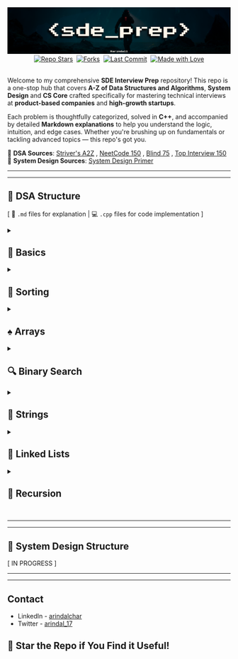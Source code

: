 <div align="center" margin= "16px 0">
  <img src="public/images/sdep.png">

  <div style="display:inline-flex; gap:8px; flex-wrap:wrap; align-items:center; justify-content:center;">
    <a href="https://github.com/arindal1/SDE-DSA-SD-Prep/stargazers" target="_blank" rel="noopener">
      <img alt="Repo Stars"
           src="https://img.shields.io/github/stars/arindal1/SDE-DSA-SD-Prep?style=flat-square">
    </a>
    <a href="https://github.com/arindal1/SDE-DSA-SD-Prep/forks" target="_blank" rel="noopener">
      <img alt="Forks"
           src="https://img.shields.io/github/forks/arindal1/SDE-DSA-SD-Prep?style=flat-square">
    </a>
    <a href="https://github.com/arindal1/SDE-DSA-SD-Prep/commits/main" target="_blank" rel="noopener">
      <img alt="Last Commit"
           src="https://img.shields.io/github/last-commit/arindal1/SDE-DSA-SD-Prep?style=flat-square">
    </a>
    <a href="https://www.linkedin.com/in/arindalchar/" onclick="return false;">
      <img alt="Made with Love"
           src="https://img.shields.io/badge/Made%20with-%F0%9F%96%A4-red?style=flat-square">
    </a>
  </div>
</div>

<br>

Welcome to my comprehensive **SDE Interview Prep** repository! This repo is a one-stop hub that covers **A-Z of Data Structures and Algorithms**, **System Design** and **CS Core** crafted specifically for mastering technical interviews at **product-based companies** and **high-growth startups**.

Each problem is thoughtfully categorized, solved in **C++**, and accompanied by detailed **Markdown explanations** to help you understand the logic, intuition, and edge cases. Whether you're brushing up on fundamentals or tackling advanced topics — this repo's got you.

📌 **DSA Sources**: [Striver's A2Z](https://takeuforward.org/strivers-a2z-dsa-course/strivers-a2z-dsa-course-sheet-2/) , [NeetCode 150](https://neetcode.io/practice?tab=neetcode150) , [Blind 75](https://leetcode.com/problem-list/oizxjoit/) , [Top Interview 150](https://leetcode.com/studyplan/top-interview-150/) <br>
📌 **System Design Sources**: [System Design Primer](https://github.com/donnemartin/system-design-primer)

---
---

## 📁 DSA Structure

[ 📄 `.md` files for explanation | 💻 `.cpp` files for code implementation ]


<details>
  <summary><h2>🧠 Basics</h2></summary>

<br>

| Category      | Problem / Algorithm                 | Explanation                                           | Code                                                    |
| ---------------- | ----------------------------------- | ----------------------------------------------------- | ------------------------------------------------------- |
| 📘 1. Maths      | Count the Digits                    | [📄 MD](./01.Basics/1.Maths/1.CountTheDigits.md)       | –                                                       |
| 📘 1. Maths      | Reverse a Number                    | [📄 MD](./01.Basics/1.Maths/2.ReverseNumber.md)        | –                                                       |
| 📘 1. Maths      | Palindrome Number                   | [📄 MD](./01.Basics/1.Maths/3.PalindromeNumber.md)     | –                                                       |
| 📘 1. Maths      | GCD                                 | [📄 MD](./01.Basics/1.Maths/4.GCD.md)                  | –                                                       |
| 📘 1. Maths      | Armstrong Number                    | [📄 MD](./01.Basics/1.Maths/5.Armstrong%20Number.md)   | –                                                       |
| 📘 1. Maths      | All Divisors                        | [📄 MD](./01.Basics/1.Maths/6.AllDivisors.md)          | –                                                       |
| 📘 1. Maths      | Check Prime                         | [📄 MD](./01.Basics/1.Maths/7.CheckPrime.md)           | –                                                       |
| | | | | |
| 🔁 2. Recursion  | Print N Names                       | [📄 MD](./01.Basics/2.Recursion/1.N-Names.md)          | [💻 CPP](./01.Basics/2.Recursion/1.N-Names.cpp)          |
| 🔁 2. Recursion  | 1 to N                              | [📄 MD](./01.Basics/2.Recursion/2.1-N.md)              | [💻 CPP](./01.Basics/2.Recursion/2.1-N.cpp)              |
| 🔁 2. Recursion  | N to 1                              | [📄 MD](./01.Basics/2.Recursion/3.N-1.md)              | [💻 CPP](./01.Basics/2.Recursion/3.N-1.cpp)              |
| 🔁 2. Recursion  | Sum of N                            | [📄 MD](./01.Basics/2.Recursion/4.SumOfN.md)           | [💻 CPP](./01.Basics/2.Recursion/4.SumOfN.cpp)           |
| 🔁 2. Recursion  | Factorial of N                      | [📄 MD](./01.Basics/2.Recursion/5.FactofN.md)          | [💻 CPP](./01.Basics/2.Recursion/5.FactofN.cpp)          |
| 🔁 2. Recursion  | Reverse Array                       | [📄 MD](./01.Basics/2.Recursion/6.RevArray.md)         | [💻 CPP](./01.Basics/2.Recursion/6.RevArray.cpp)         |
| 🔁 2. Recursion  | Palindrome String                   | [📄 MD](./01.Basics/2.Recursion/7.StringPalin.md)      | [💻 CPP](./01.Basics/2.Recursion/7.StringPalin.cpp)      |
| 🔁 2. Recursion  | Fibonacci                           | [📄 MD](./01.Basics/2.Recursion/8.Fibonacci.md)        | [💻 CPP](./01.Basics/2.Recursion/8.Fibonacci.cpp)        |
| | | | | |
| 🔐 3. Hashing    | Frequency of Array Elements         | [📄 MD](./01.Basics/3.Hashing/1.FreqOfArrayEl.md)      | [💻 CPP](./01.Basics/3.Hashing/1.FreqOfArrayEl.cpp)      |
| 🔐 3. Hashing    | Highest & Lowest Freq Element       | [📄 MD](./01.Basics/3.Hashing/2.HighLowFreqEl.md)      | [💻 CPP](./01.Basics/3.Hashing/2.HighLowFreqEl.cpp)      |
| 🔐 3. Hashing    | First Unique Character              | [📄 MD](./01.Basics/3.Hashing/3.FirstUnique.md)        | [💻 CPP](./01.Basics/3.Hashing/3.FirstUnique.cpp)        |
| 🔐 3. Hashing    | Find Difference                     | [📄 MD](./01.Basics/3.Hashing/4.FindDifference.md)     | [💻 CPP](./01.Basics/3.Hashing/4.FindDifference.cpp)     |
| 🔐 3. Hashing    | Find Duplicates                     | [📄 MD](./01.Basics/3.Hashing/5.FindDuplicates.md)     | [💻 CPP](./01.Basics/3.Hashing/5.FindDuplicates.cpp)     |
| 🔐 3. Hashing    | Is Anagram                          | [📄 MD](./01.Basics/3.Hashing/6.IsAnagram.md)          | [💻 CPP](./01.Basics/3.Hashing/6.IsAnagram.cpp)          |

</details>

<details>
  <summary><h2>🔢 Sorting</h2></summary>

<br>

| Category      | Problem / Algorithm                 | Explanation                                           | Code                                                    |
| ---------------- | ----------------------------------- | ----------------------------------------------------- | ------------------------------------------------------- |
| 📑 1. Elementary | Selection Sort                      | [📄 MD](./02.Sorting/1.Sorting/1.SelectionSort.md)     | [💻 CPP](./02.Sorting/1.Sorting/1.SelectionSort.cpp)     |
| 📑 1. Elementary | Bubble Sort                         | [📄 MD](./02.Sorting/1.Sorting/2.BubbleSort.md)        | [💻 CPP](./02.Sorting/1.Sorting/2.BubbleSort.cpp)        |
| 📑 1. Elementary | Insertion Sort                      | [📄 MD](./02.Sorting/1.Sorting/3.InsertionSort.md)     | [💻 CPP](./02.Sorting/1.Sorting/3.InsertionSort.cpp)     |
| | | | | |
| 📈 2. Advanced   | Merge Sort                          | [📄 MD](./02.Sorting/2.Sorting/1.MergeSort.md)         | [💻 CPP](./02.Sorting/2.Sorting/1.MergeSort.cpp)         |
| 📈 2. Advanced   | Quick Sort                          | [📄 MD](./02.Sorting/2.Sorting/2.QuickSort.md)         | [💻 CPP](./02.Sorting/2.Sorting/2.QuickSort.cpp)         |
| 📈 2. Advanced   | Heap Sort                          | [📄 MD](./02.Sorting/2.Sorting/3.HeapSort.md)         | [💻 CPP](./02.Sorting/2.Sorting/3.HeapSort.cpp)         |
| 📈 2. Advanced   | Radix Sort                          | [📄 MD](./02.Sorting/2.Sorting/4.RadixSort.md)         | [💻 CPP](./02.Sorting/2.Sorting/4.RadixSort.cpp)         |

</details>

<details>
  <summary><h2>♠️ Arrays</h2></summary>

<br>


| Category      | Problem / Algorithm                 | Explanation                                           | Code                                                    |
| ---------------- | ----------------------------------- | ----------------------------------------------------- | ------------------------------------------------------- |
| 📑 1. Easy       | Largest Element in the Array        | [📄 MD](./03.Arrays/1.Easy/1.LargestElement.md)        | [💻 CPP](./03.Arrays/1.Easy/1.LargestElement.cpp)        |
| 📑 1. Easy       | Second Largest Element in the Array | [📄 MD](./03.Arrays/1.Easy/2.SecondLargestElement.md)  | [💻 CPP](./03.Arrays/1.Easy/2.SecondLargestElement.cpp)  |
| 📑 1. Easy       | Is Array Sorted?                    | [📄 MD](./03.Arrays/1.Easy/3.IsArraySorted.md)         | [💻 CPP](./03.Arrays/1.Easy/3.IsArraySorted.cpp)         |
| 📑 1. Easy       | Remove Duplicates from Array        | [📄 MD](./03.Arrays/1.Easy/4.RemoveDuplicates.md)      | [💻 CPP](./03.Arrays/1.Easy/4.RemoveDuplicates.cpp)      |
| 📑 1. Easy       | Left Rotate by One                  | [📄 MD](./03.Arrays/1.Easy/5.LeftRotateArrayByOne.md)  | [💻 CPP](./03.Arrays/1.Easy/5.LeftRotateArrayByOne.cpp)  |
| 📑 1. Easy       | Rotate Array by K Places            | [📄 MD](./03.Arrays/1.Easy/6.RotateArrayByKPlaces.md)  | [💻 CPP](./03.Arrays/1.Easy/6.RotateArrayByKPlaces.cpp)  |
| 📑 1. Easy       | Shift Zeros to End                  | [📄 MD](./03.Arrays/1.Easy/7.ShiftZerosToEnd.md)       | [💻 CPP](./03.Arrays/1.Easy/7.ShiftZerosToEnd.cpp)       |
| 📑 1. Easy       | Linear Search                       | [📄 MD](./03.Arrays/1.Easy/8.LinearSearch.md)          | [💻 CPP](./03.Arrays/1.Easy/8.LinearSearch.cpp)          |
| 📑 1. Easy       | Find The Union                      | [📄 MD](./03.Arrays/1.Easy/9.1.FindTheUnion.md)        | [💻 CPP](./03.Arrays/1.Easy/9.1.FindTheUnion.cpp)        |
| 📑 1. Easy       | Find The Intersection               | [📄 MD](./03.Arrays/1.Easy/9.2.FindTheIntersection.md) | [💻 CPP](./03.Arrays/1.Easy/9.2.FindTheIntersection.cpp) |
| 📑 1. Easy       | Find The Missing Number             | [📄 MD](./03.Arrays/1.Easy/10.FindTheMissingNumber.md) | [💻 CPP](./03.Arrays/1.Easy/10.FindTheMissingNumber.cpp) |
| 📑 1. Easy       | Max Consecutive Ones                 | [📄 MD](./03.Arrays/1.Easy/11.MaxConsecutiveOnes.md) | [💻 CPP](./03.Arrays/1.Easy/11.MaxConsecutiveOnes.cpp) |
| 📑 1. Easy       | Number that Appears Once                 | [📄 MD](./03.Arrays/1.Easy/12.NumberThatAppearsOnce.md) | [💻 CPP](./03.Arrays/1.Easy/12.NumberThatAppearsOnce.cpp) |
| 📑 1. Easy       | Longest Subarray with Sum K                 | [📄 MD](./03.Arrays/1.Easy/13.LongestSubarrayWithSumK.md) | [💻 CPP](./03.Arrays/1.Easy/13.LongestSubarrayWithSumK.cpp) |
| 📑 1. Easy       | Remove K From Array                 | [📄 MD](./03.Arrays/1.Easy/15.RemoveValueFromArray.md) | [💻 CPP](./03.Arrays/1.Easy/15.RemoveValueFromArray.cpp) |
| 📑 1. Easy       | One Plus                 | [📄 MD](./03.Arrays/1.Easy/14.OnePlus.md) | [💻 CPP](./03.Arrays/1.Easy/14.OnePlus.cpp) |
| 📑 1. Easy       | Remove Value From Array                 | [📄 MD](./03.Arrays/1.Easy/15.RemoveValueFromArray.md) | [💻 CPP](./03.Arrays/1.Easy/15.RemoveValueFromArray.cpp) |
| 📑 1. Easy       | Container With Most Water                 | [📄 MD](./03.Arrays/1.Easy/16.ContainerWithMostWater.md) | [💻 CPP](./03.Arrays/1.Easy/16.ContainerWithMostWater.cpp) |
| 📑 1. Easy       | Move Zeros To End                 | [📄 MD](./03.Arrays/1.Easy/17.MoveZerosToEnd.md) | [💻 CPP](./03.Arrays/1.Easy/17.MoveZerosToEnd.cpp) |
| | | | | |
| 📃 2. Medium       | Two Sum                 | [📄 MD](./03.Arrays/2.Medium/1.2Sum.md) | [💻 CPP](./03.Arrays/2.Medium/1.2Sum.cpp) |
| 📃 2. Medium       | Sort an Array of 0s, 1s & 2s                | [📄 MD](./03.Arrays/2.Medium/2.SortArrayOf012.md) | [💻 CPP](./03.Arrays/2.Medium/2.SortArrayOf012.cpp) |
| 📃 2. Medium       | Majority Element - I [> n/2]                | [📄 MD](./03.Arrays/2.Medium/3.MajorityElement.md) | [💻 CPP](./03.Arrays/2.Medium/3.MajorityElement.cpp) |
| 📃 2. Medium       | Maximum Sub-Array Sum                | [📄 MD](./03.Arrays/2.Medium/4.MaxSubarraySum.md) | [💻 CPP](./03.Arrays/2.Medium/4.MaxSubarraySum.cpp) |
| 📃 2. Medium       | Best Time to Buy and Sell Stock                | [📄 MD](./03.Arrays/2.Medium/5.BuyAndSellStock.md) | [💻 CPP](./03.Arrays/2.Medium/5.BuyAndSellStock.cpp) |
| 📃 2. Medium       | Rearrange Elements by Sign [Alternating]                | [📄 MD](./03.Arrays/2.Medium/6.RearrangeElementsBySign.md) | [💻 CPP](./03.Arrays/2.Medium/6.RearrangeElementsBySign.cpp) |
| 📃 2. Medium       | Next Permutation                | [📄 MD](./03.Arrays/2.Medium/7.NextPermutation.md) | [💻 CPP](./03.Arrays/2.Medium/7.NextPermutation.cpp) |
| 📃 2. Medium       | Leaders in an Array                | [📄 MD](./03.Arrays/2.Medium/8.LeadersInAnArray.md) | [💻 CPP](./03.Arrays/2.Medium/8.LeadersInAnArray.cpp) |
| 📃 2. Medium       | Longest Consecutive Sequence                | [📄 MD](./03.Arrays/2.Medium/9.LongestConsecutiveSequence.md) | [💻 CPP](./03.Arrays/2.Medium/9.LongestConsecutiveSequence.cpp) |
| 📃 2. Medium       | Set Matrix Zeros                | [📄 MD](./03.Arrays/2.Medium/10.SetMatrixToZeros.md) | [💻 CPP](./03.Arrays/2.Medium/10.SetMatrixToZeros.cpp) |
| 📃 2. Medium       | Rotate Matrix By 90 Degrees                | [📄 MD](./03.Arrays/2.Medium/11.RotateMatrixBy90.md) | [💻 CPP](./03.Arrays/2.Medium/11.RotateMatrixBy90.cpp) |
| 📃 2. Medium       | Matrix Spiral Traversal                | [📄 MD](./03.Arrays/2.Medium/12.MatrixSpiralTraversal.md) | [💻 CPP](./03.Arrays/2.Medium/12.MatrixSpiralTraversal.cpp) |
| 📃 2. Medium       | Sub Arrays With Sum K                | [📄 MD](./03.Arrays/2.Medium/13.SubArraysWithSumK.md) | [💻 CPP](./03.Arrays/2.Medium/13.SubArraysWithSumK.cpp) |
| 📃 2. Medium       | Partition Labels                | [📄 MD](./03.Arrays/2.Medium/15.PartitionLabels.md) | [💻 CPP](./03.Arrays/2.Medium/15.PartitionLabels.cpp) |
| 📃 2. Medium       | Sorted Array Squares                | [📄 MD](./03.Arrays/2.Medium/16.SortedArraySquares.md) | [💻 CPP](./03.Arrays/2.Medium/16.SortedArraySquares.cpp) |
| 📃 2. Medium       | Boats To Save People                | [📄 MD](./03.Arrays/2.Medium/17.BoatsToSavePeople.md) | [💻 CPP](./03.Arrays/2.Medium/17.BoatsToSavePeople.cpp) |
| 📃 2. Medium       | Simple Bank System                | [📄 MD](./03.Arrays/2.Medium/18.SimpleBankSystem.md) | [💻 CPP](./03.Arrays/2.Medium/18.SimpleBankSystem.cpp) |
| 📃 2. Medium       | Laser Beams in a Bank                | [📄 MD](./03.Arrays/2.Medium/19.LaserBeamsInABank.md) | [💻 CPP](./03.Arrays/2.Medium/19.LaserBeamsInABank.cpp) |
| | | | | |
| 📜 2. Hard       | Pascal's Triangle                | [📄 MD](./03.Arrays/3.Hard/1.PascalsTriangle.md) | [💻 CPP](./03.Arrays/3.Hard/1.PascalsTriangle.cpp) |
| 📜 2. Hard       | Majority Element - II [> n/3]                | [📄 MD](./03.Arrays/3.Hard/2.MajorityElementII.md) | [💻 CPP](./03.Arrays/3.Hard/2.MajorityElementII.cpp) |
| 📜 2. Hard       | Three Sum                | [📄 MD](./03.Arrays/3.Hard/3.ThreeSum.md) | [💻 CPP](./03.Arrays/3.Hard/3.ThreeSum.cpp) |
| 📜 2. Hard       | Four Sum                | [📄 MD](./03.Arrays/3.Hard/4.FourSum.md) | [💻 CPP](./03.Arrays/3.Hard/4.FourSum.cpp) |
| 📜 2. Hard       | Count Subarrays with Xor K               | [📄 MD](./03.Arrays/3.Hard/5.CountSubarraysWithXorK.md) | [💻 CPP](./03.Arrays/3.Hard/5.CountSubarraysWithXorK.cpp) |
| 📜 2. Hard       | Merge Overlapping Intervals                | [📄 MD](./03.Arrays/3.Hard/6.MergeOverlappingIntervals.md) | [💻 CPP](./03.Arrays/3.Hard/6.MergeOverlappingIntervals.cpp) |
| 📜 2. Hard       | Merge Sorted Arrays                | [📄 MD](./03.Arrays/3.Hard/7.MergeSortedArrays.md) | [💻 CPP](./03.Arrays/3.Hard/7.MergeSortedArrays.cpp) |
| 📜 2. Hard       | Find Repeating and Missing Numbers                | [📄 MD](./03.Arrays/3.Hard/8.FindRepeatingAndMissingNumbers.md) | [💻 CPP](./03.Arrays/3.Hard/8.FindRepeatingAndMissingNumbers.cpp) |
| 📜 2. Hard       | Count Inversions                | [📄 MD](./03.Arrays/3.Hard/9.CountInversions.md) | [💻 CPP](./03.Arrays/3.Hard/9.CountInversions.cpp) |
| 📜 2. Hard       | Reverse Pairs                | [📄 MD](./03.Arrays/3.Hard/10.ReversePairs.md) | [💻 CPP](./03.Arrays/3.Hard/10.ReversePairs.cpp) |
| 📜 2. Hard       | Maximum Product Subarray                | [📄 MD](./03.Arrays/3.Hard/11.MaximumProductSubarray.md) | [💻 CPP](./03.Arrays/3.Hard/11.MaximumProductSubarray.cpp) |

</details>

<details>
  <summary><h2>🔍 Binary Search</h2></summary>

<br>


| Category      | Problem / Algorithm                 | Explanation                                           | Code                                                    |
| ---------------- | ----------------------------------- | ----------------------------------------------------- | ------------------------------------------------------- |
| ⁉️ 3. BS on 1D       | Binary Search on Sorted Array                | [📄 MD](./04.Binary_Search/1.BSon1D/1.BinarySearchOnASortedArray.md)   | [💻 CPP](./04.Binary_Search/1.BSon1D/1.BinarySearchOnASortedArray.cpp)   |
| ⁉️ 3. BS on 1D       | Search Insert Position                | [📄 MD](./04.Binary_Search/1.BSon1D/2.SearchInsertPosition.md)   | [💻 CPP](./04.Binary_Search/1.BSon1D/2.SearchInsertPosition.cpp)   |
| ⁉️ 3. BS on 1D       | First and Last Occurance in a Sorted Array                | [📄 MD](./04.Binary_Search/1.BSon1D/3.FirstAndLastOccurance.md)   | [💻 CPP](./04.Binary_Search/1.BSon1D/3.FirstAndLastOccurance.cpp)   |
| ⁉️ 3. BS on 1D       | Search in a Rotated Sorted Array - I              | [📄 MD](./04.Binary_Search/1.BSon1D/4.SearchInRotatedSortedArrayI.md)   | [💻 CPP](./04.Binary_Search/1.BSon1D/4.SearchInRotatedSortedArrayI.cpp)   |
| ⁉️ 3. BS on 1D       | Search in a Rotated Sorted Array - II              | [📄 MD](./04.Binary_Search/1.BSon1D/5.SearchInRotatedSortedArrayII.md)   | [💻 CPP](./04.Binary_Search/1.BSon1D/5.SearchInRotatedSortedArrayII.cpp)   |
| ⁉️ 3. BS on 1D       | Minimum in Rotated Sorted Array              | [📄 MD](./04.Binary_Search/1.BSon1D/6.MinimumInRotatedSortedArray.md)   | [💻 CPP](./04.Binary_Search/1.BSon1D/6.MinimumInRotatedSortedArray.cpp)   |
| ⁉️ 3. BS on 1D       | Single Element in a Sorted Array              | [📄 MD](./04.Binary_Search/1.BSon1D/7.SingleElementInASortedArray.md)   | [💻 CPP](./04.Binary_Search/1.BSon1D/7.SingleElementInASortedArray.cpp)   |
| ⁉️ 3. BS on 1D       | Find Peak Element - I              | [📄 MD](./04.Binary_Search/1.BSon1D/8.FindPeakElement.md)   | [💻 CPP](./04.Binary_Search/1.BSon1D/8.FindPeakElement.cpp)   |
| ⁉️ 3. BS on 1D       | Arranging Coins              | [📄 MD](./04.Binary_Search/1.BSon1D/9.ArrangingCoins.md)   | [💻 CPP](./04.Binary_Search/1.BSon1D/9.ArrangingCoins.cpp)   |
| ⁉️ 3. BS on 1D       | First Bad Version              | [📄 MD](./04.Binary_Search/1.BSon1D/10.FirstBadVersion.md)   | [💻 CPP](./04.Binary_Search/1.BSon1D/10.FirstBadVersion.cpp)   |
| | | | | |
| ‼️ 2. BS on Answers  | Koko Eating Bananas                | [📄 MD](./04.Binary_Search/2.BSonAnswers/1.KokoEatingBananas.md) | [💻 CPP](./04.Binary_Search/2.BSonAnswers/1.KokoEatingBananas.cpp) |
| ‼️ 2. BS on Answers  | Days to make M Bouquets                | [📄 MD](./04.Binary_Search/2.BSonAnswers/2.DaysToMakeBouquets.md) | [💻 CPP](./04.Binary_Search/2.BSonAnswers/2.DaysToMakeBouquets.cpp) |
| ‼️ 2. BS on Answers  | Smallest Divisor within the Threshold                | [📄 MD](./04.Binary_Search/2.BSonAnswers/3.SmallestDivisorInThreshold.md) | [💻 CPP](./04.Binary_Search/2.BSonAnswers/3.SmallestDivisorInThreshold.cpp) |
| ‼️ 2. BS on Answers  | Capacity to Ship within D Days                | [📄 MD](./04.Binary_Search/2.BSonAnswers/4.CapacityToShipWithinDDays.md) | [💻 CPP](./04.Binary_Search/2.BSonAnswers/4.CapacityToShipWithinDDays.cpp) |
| ‼️ 2. BS on Answers  | Find the K-th Missing Element                | [📄 MD](./04.Binary_Search/2.BSonAnswers/5.FindKthMissingElement.md) | [💻 CPP](./04.Binary_Search/2.BSonAnswers/5.FindKthMissingElement.cpp) |
| ‼️ 2. BS on Answers  | Aggressive Cows               | [📄 MD](./04.Binary_Search/2.BSonAnswers/6.AggressiveCows.md) | [💻 CPP](./04.Binary_Search/2.BSonAnswers/6.AggressiveCows.cpp) |
| ‼️ 2. BS on Answers  | Book Allocation                | [📄 MD](./04.Binary_Search/2.BSonAnswers/7.BookAllocation.md) | [💻 CPP](./04.Binary_Search/2.BSonAnswers/7.BookAllocation.cpp) |
| ‼️ 2. BS on Answers  | Split Array to Largest Sum                | [📄 MD](./04.Binary_Search/2.BSonAnswers/8.SplitArrayLargestSum.md) | [💻 CPP](./04.Binary_Search/2.BSonAnswers/8.SplitArrayLargestSum.cpp) |
| ‼️ 2. BS on Answers  | Minimize Max Distance between Gas Stations                | [📄 MD](./04.Binary_Search/2.BSonAnswers/9.MinimizeMaxDistanceStations.md) | [💻 CPP](./04.Binary_Search/2.BSonAnswers/9.MinimizeMaxDistanceStations.cpp) |
| ‼️ 2. BS on Answers  | Median of Two Sorted Arrays                | [📄 MD](./04.Binary_Search/2.BSonAnswers/10.MedianOfTwoSortedArrays.md) | [💻 CPP](./04.Binary_Search/2.BSonAnswers/10.MedianOfTwoSortedArrays.cpp) |
| | | | | |
| ⁉️ 3. BS on 2D       | Row with Maximum 1s                | [📄 MD](./04.Binary_Search/3.BSon2D/1.RowWithMaximum1s.md)   | [💻 CPP](./04.Binary_Search/3.BSon2D/1.RowWithMaximum1s.cpp)   |
| ⁉️ 3. BS on 2D       | Search in a 2D Matrix - I                | [📄 MD](./04.Binary_Search/3.BSon2D/2.SearchInA2DMatrixI.md)   | [💻 CPP](./04.Binary_Search/3.BSon2D/2.SearchInA2DMatrixI.cpp)   |
| ⁉️ 3. BS on 2D       | Search in a 2D Matrix - II                | [📄 MD](./04.Binary_Search/3.BSon2D/3.SearchInA2DMatrixII.md)   | [💻 CPP](./04.Binary_Search/3.BSon2D/3.SearchInA2DMatrixII.cpp)   |
| ⁉️ 3. BS on 2D       | Find Peak Element - II                | [📄 MD](./04.Binary_Search/3.BSon2D/4.FindPeakElementII.md)   | [💻 CPP](./04.Binary_Search/3.BSon2D/4.FindPeakElementII.cpp)   |

</details>

<details>
  <summary><h2>🧵 Strings</h2></summary>

<br>


| Category      | Problem / Algorithm                 | Explanation                                           | Code                                                    |
| ---------------- | ----------------------------------- | ----------------------------------------------------- | ------------------------------------------------------- |
| 🐕 Easy      | Remove Outer Parenthesis                | [📄 MD](./05.Strings/1.Easy/1.RemoveOuterParanthesis.md)   | [💻 CPP](./05.Strings/1.Easy/1.RemoveOuterParanthesis.cpp)   |
| 🐕 Easy      | Largest Odd Number                | [📄 MD](./05.Strings/1.Easy/3.LargestOddNumber.md)   | [💻 CPP](./05.Strings/1.Easy/3.LargestOddNumber.cpp)   |
| 🐕 Easy      | Longest Common Prefix                | [📄 MD](./05.Strings/1.Easy/4.LongestCommonPrefix.md)   | [💻 CPP](./05.Strings/1.Easy/4.LongestCommonPrefix.cpp)   |
| 🐕 Easy      | Isomorphic Strings               | [📄 MD](./05.Strings/1.Easy/5.IsomorphicStrings.md)   | [💻 CPP](./05.Strings/1.Easy/5.IsomorphicStrings.cpp)   |
| 🐕 Easy      | Rotate String                | [📄 MD](./05.Strings/1.Easy/6.RotateString.md)   | [💻 CPP](./05.Strings/1.Easy/6.RotateString.cpp)   |
| 🐕 Easy      | Is Anagram ?                | [📄 MD](./05.Strings/1.Easy/7.IsAnagram.md)   | [💻 CPP](./05.Strings/1.Easy/7.IsAnagram.cpp)   |
| 🐕 Easy      | Valid Palindrome                | [📄 MD](./05.Strings/1.Easy/8.ValidPalindrome.md)   | [💻 CPP](./05.Strings/1.Easy/8.ValidPalindrome.cpp)   |
| | | | | |
| 🐈 Medium       | Frequency Sort                | [📄 MD](./05.Strings/2.Medium/1.FrequencySort.md)   | [💻 CPP](./05.Strings/2.Medium/1.FrequencySort.cpp)   |
| 🐈 Medium       | Max Depth of Parenthesis                | [📄 MD](./05.Strings/2.Medium/2.MaxDepthOfParenthesis.md)   | [💻 CPP](./05.Strings/2.Medium/2.MaxDepthOfParenthesis.cpp)   |
| 🐈 Medium       | Roman to Integer                | [📄 MD](./05.Strings/2.Medium/3.RomanToInteger.md)   | [💻 CPP](./05.Strings/2.Medium/3.RomanToInteger.cpp)   |
| 🐈 Medium       | String to Integer (ATOI)                | [📄 MD](./05.Strings/2.Medium/4.ATOI.md)   | [💻 CPP](./05.Strings/2.Medium/4.ATOI.cpp)   |
| 🐈 Medium       | Longest Palindrome Substrings                | [📄 MD](./05.Strings/2.Medium/5.LongestPalindromeSubstring.md)   | [💻 CPP](./05.Strings/2.Medium/5.LongestPalindromeSubstring.cpp)   |
| 🐈 Medium       | Sum of Beauty of Substrings                | [📄 MD](./05.Strings/2.Medium/6.SumOfBeautyOfSubstrings.md)   | [💻 CPP](./05.Strings/2.Medium/6.SumOfBeautyOfSubstrings.cpp)   |
| 🐈 Medium     | Reverse Words in a String               | [📄 MD](./05.Strings/2.Medium/7.ReverseWords.md)   | [💻 CPP](./05.Strings/2.Medium/7.ReverseWords.cpp)   |
| 🐈 Medium       | Group Anagrams                | [📄 MD](./05.Strings/2.Medium/9.GroupAnagrams.md)   | [💻 CPP](./05.Strings/2.Medium/9.GroupAnagrams.cpp)   |

</details>

<details>
  <summary><h2>🔗 Linked Lists</h2></summary>

<br>

| Category      | Problem / Algorithm                 | Explanation                                           | Code                                                    |
| ---------------- | ----------------------------------- | ----------------------------------------------------- | ------------------------------------------------------- |
| ➡️ Singly LL      | Linked List Constructors               | [📄 MD](./06.Linked_List/1.SinglyLinkedList/README.md)   | [💻 CPP](./06.Linked_List/1.SinglyLinkedList/01.1.LLBasic.cpp)   |
| ➡️ Singly LL      | Array to Linked List               | [📄 MD](./06.Linked_List/1.SinglyLinkedList/README.md)   | [💻 CPP](./06.Linked_List/1.SinglyLinkedList/01.2.Array2LL.cpp)   |
| ➡️ Singly LL      | Insertion at Head               | [📄 MD](./06.Linked_List/1.SinglyLinkedList/README.md)   | [💻 CPP](./06.Linked_List/1.SinglyLinkedList/02.1.InsertionAtHead.cpp)   |
| ➡️ Singly LL      | Insertion at Tail               | [📄 MD](./06.Linked_List/1.SinglyLinkedList/README.md)   | [💻 CPP](./06.Linked_List/1.SinglyLinkedList/02.2.InsertionAtTail.cpp)   |
| ➡️ Singly LL      | Insertion at K               | [📄 MD](./06.Linked_List/1.SinglyLinkedList/README.md)   | [💻 CPP](./06.Linked_List/1.SinglyLinkedList/03.3.DeletionatK.cpp)   |
| ➡️ Singly LL      | Deletion from Head               | [📄 MD](./06.Linked_List/1.SinglyLinkedList/README.md)   | [💻 CPP](./06.Linked_List/1.SinglyLinkedList/03.1.DeletionFromHead.cpp)   |
| ➡️ Singly LL      | Deletion from Tail               | [📄 MD](./06.Linked_List/1.SinglyLinkedList/README.md)   | [💻 CPP](./06.Linked_List/1.SinglyLinkedList/03.2.DeletionFromTail.cpp)   |
| ➡️ Singly LL      | Deletion from K               | [📄 MD](./06.Linked_List/1.SinglyLinkedList/README.md)   | [💻 CPP](./06.Linked_List/1.SinglyLinkedList/03.3.DeletionatK.cpp)   |
| ➡️ Singly LL      | Length of Linked List               | [📄 MD](./06.Linked_List/1.SinglyLinkedList/README.md)   | [💻 CPP](./06.Linked_List/1.SinglyLinkedList/04.LLLength.cpp)   |
| ➡️ Singly LL      | Search K in Linked List               | [📄 MD](./06.Linked_List/1.SinglyLinkedList/README.md)   | [💻 CPP](./06.Linked_List/1.SinglyLinkedList/05.SearchInLL.cpp)   |
| | | | |
| 🔀 Doubly LL      | Array to DLL              | [📄 MD](./06.Linked_List/2.DoublyLinkedList/README.md)   | [💻 CPP](./06.Linked_List/2.DoublyLinkedList/01.Arr2DLL.cpp)   |
| 🔀 Doubly LL      | Insertion at Head              | [📄 MD](./06.Linked_List/2.DoublyLinkedList/README.md)   | [💻 CPP](./06.Linked_List/2.DoublyLinkedList/03.1.InsertionAtHead.cpp)   |
| 🔀 Doubly LL      | Insertion at Tail              | [📄 MD](./06.Linked_List/2.DoublyLinkedList/README.md)   | [💻 CPP](./06.Linked_List/2.DoublyLinkedList/03.2.InsertionAtTail.cpp)   |
| 🔀 Doubly LL      | Insertion at K              | [📄 MD](./06.Linked_List/2.DoublyLinkedList/README.md)   | [💻 CPP](./06.Linked_List/2.DoublyLinkedList/03.3.InsertAtK.cpp)   |
| 🔀 Doubly LL      | Deletion from Head              | [📄 MD](./06.Linked_List/2.DoublyLinkedList/README.md)   | [💻 CPP](./06.Linked_List/2.DoublyLinkedList/02.1.DeletionFromHead.cpp)   |
| 🔀 Doubly LL      | Deletion from Tail              | [📄 MD](./06.Linked_List/2.DoublyLinkedList/README.md)   | [💻 CPP](./06.Linked_List/2.DoublyLinkedList/02.2.DeletionFromTail.cpp)   |
| 🔀 Doubly LL      | Deletion at K              | [📄 MD](./06.Linked_List/2.DoublyLinkedList/README.md)   | [💻 CPP](./06.Linked_List/2.DoublyLinkedList/02.3.DeletionFromK.cpp)   |
| 🔀 Doubly LL      | Reverse a Doubly LL              | [📄 MD](./06.Linked_List/2.DoublyLinkedList/README.md)   | [💻 CPP](./06.Linked_List/2.DoublyLinkedList/04.ReverseDLL.cpp)   |
| | | | |
| 🎯 Medium Singly LL      | Find the middle of a LL               | [📄 MD](./06.Linked_List/3.MediumLL/01.MiddleOfLL.md)   | [💻 CPP](./06.Linked_List/3.MediumLL/01.MiddleOfLL.cpp)   |
| 🎯 Medium Singly LL      | Reverse a LL (Iterative)               | [📄 MD](./06.Linked_List/3.MediumLL/02.ReverseLLIterative.md)   | [💻 CPP](./06.Linked_List/3.MediumLL/02.ReverseLLIterative.cpp)   |
| 🎯 Medium Singly LL      | Reverse a LL (Recursive)               | [📄 MD](./06.Linked_List/3.MediumLL/03.ReverseLLRecursive.md)   | [💻 CPP](./06.Linked_List/3.MediumLL/03.ReverseLLRecursive.cpp)   |
| 🎯 Medium Singly LL      | Detect a Cyclic Linked List               | [📄 MD](./06.Linked_List/3.MediumLL/04.DetectALoop.md)   | [💻 CPP](./06.Linked_List/3.MediumLL/04.DetectALoop.cpp)   |
| 🎯 Medium Singly LL      | Find the start of the Loop               | [📄 MD](./06.Linked_List/3.MediumLL/05.StartingPointInLoop.md)   | [💻 CPP](./06.Linked_List/3.MediumLL/05.StartingPointInLoop.cpp)   |
| 🎯 Medium Singly LL      | Find the length of the Loop               | [📄 MD](./06.Linked_List/3.MediumLL/06.LengthOfLoop.md)   | [💻 CPP](./06.Linked_List/3.MediumLL/06.LengthOfLoop.cpp)   |
| 🎯 Medium Singly LL      | Palindrome Linked List               | [📄 MD](./06.Linked_List/3.MediumLL/07.PalindromeLL.md)   | [💻 CPP](./06.Linked_List/3.MediumLL/07.PalindromeLL.cpp)   |
| 🎯 Medium Singly LL      | Odd Even Linked List              | [📄 MD](./06.Linked_List/3.MediumLL/08.OddEvenLL.md)   | [💻 CPP](./06.Linked_List/3.MediumLL/08.OddEvenLL.cpp)   |
| 🎯 Medium Singly LL      | Delete Nth Node from Back              | [📄 MD](./06.Linked_List/3.MediumLL/09.DeleteNthNodeFromTheBack.md)   | [💻 CPP](./06.Linked_List/3.MediumLL/09.DeleteNthNodeFromTheBack.cpp)   |
| 🎯 Medium Singly LL      | Delete Middle Note               | [📄 MD](./06.Linked_List/3.MediumLL/10.DeleteMiddleNote.md)   | [💻 CPP](./06.Linked_List/3.MediumLL/10.DeleteMiddleNote.cpp)   |
| 🎯 Medium Singly LL      | Sort Linked List               | [📄 MD](./06.Linked_List/3.MediumLL/11.SortLinkedList.md)   | [💻 CPP](./06.Linked_List/3.MediumLL/11.SortLinkedList.cpp)   |
| 🎯 Medium Singly LL      | Intersection of Two LLs               | [📄 MD](./06.Linked_List/3.MediumLL/12.IntersectionOfLLs.md)   | [💻 CPP](./06.Linked_List/3.MediumLL/12.IntersectionOfLLs.cpp)   |
| 🎯 Medium Singly LL      | Add 1 to a number in LL               | [📄 MD](./06.Linked_List/3.MediumLL/13.Add1toLL.md)   | [💻 CPP](./06.Linked_List/3.MediumLL/13.Add1toLL.cpp)   |
| 🎯 Medium Singly LL      | Add two numbers in LL               | [📄 MD](./06.Linked_List/3.MediumLL/14.AddTwoNummbersLL.md)   | [💻 CPP](./06.Linked_List/3.MediumLL/14.AddTwoNummbersLL.cpp)   |
| | | | |
| 🌀 Medium Doubly LL      | Delete all occurance of Key               | [📄 MD](./06.Linked_List/4.MediumDLL/01.DeleteAllKeys.md)   | [💻 CPP](./06.Linked_List/4.MediumDLL/01.DeleteAllKeys.cpp)   |
| 🌀 Medium Doubly LL      | Pairs with given Sum in DLL               | [📄 MD](./06.Linked_List/4.MediumDLL/02.PairsWithGivenSum.md)   | [💻 CPP](./06.Linked_List/4.MediumDLL/02.PairsWithGivenSum.cpp)   |
| 🌀 Medium Doubly LL      | Remove Duplicates from a DLL        | [📄 MD](./06.Linked_List/4.MediumDLL/03.RemoveDuplicates.md)   | [💻 CPP](./06.Linked_List/4.MediumDLL/03.RemoveDuplicates.cpp)   |
| | | | |
| 💀 Hard Singly LL      | Reverse LL in a Group               | [📄 MD](./06.Linked_List/5.HardLL/01.ReveseLLGroup.md)   | [💻 CPP](./06.Linked_List/5.HardLL/01.ReveseLLGroup.cpp)   |
| 💀 Hard Singly LL      | Rotate a LL               | [📄 MD](./06.Linked_List/5.HardLL/02.RotateList.md)   | [💻 CPP](./06.Linked_List/5.HardLL/02.RotateList.cpp)   |
| 💀 Hard Singly LL      | Merge 2 Sorted LLs               | [📄 MD](./06.Linked_List/5.HardLL/03.MergeTwoSortedLL.md)   | [💻 CPP](./06.Linked_List/5.HardLL/03.MergeTwoSortedLL.cpp)   |
| 💀 Hard Singly LL      | Merge K sorted LLs               | [📄 MD](./06.Linked_List/5.HardLL/04.MergeKSortedLists.md)   | [💻 CPP](./06.Linked_List/5.HardLL/04.MergeKSortedLists.cpp)   |
| 💀 Hard Singly LL      | Clone a LL               | [📄 MD](./06.Linked_List/5.HardLL/05.CloneLL.md)   | [💻 CPP](./06.Linked_List/5.HardLL/05.CloneLL.cpp)   |
| 💀 Hard Singly LL      | Browser History               | [📄 MD](./06.Linked_List/5.HardLL/06.BrowserHistory.md)   | [💻 CPP](./06.Linked_List/5.HardLL/06.BrowserHistory.cpp)   |

</details>


<details>
  <summary><h2>🔁 Recursion</h2></summary>

<br>

| Category      | Problem / Algorithm                 | Explanation                                           | Code                                                    |
| ---------------- | ----------------------------------- | ----------------------------------------------------- | ------------------------------------------------------- |
| 🙂‍↕️ Basics | AOTI | [📄 MD](./07.Recursion/1.Basics/01.AOTI.md)   | [💻 CPP](./07.Recursion/1.Basics/01.AOTI.cpp)   |
| 🙂‍↕️ Basics | Pow (x, n) | [📄 MD](./07.Recursion/1.Basics/)   | [💻 CPP](./07.Recursion/1.Basics/02.Pow.cpp)   |
| 🙂‍↕️ Basics | Good Numbers | [📄 MD](public\images\under_construction.png)   | [💻 CPP](public\images\under_construction.png)   |
| 🙂‍↕️ Basics | Sort Stack | [📄 MD](public\images\under_construction.png)   | [💻 CPP](public\images\under_construction.png)   |
| 🙂‍↕️ Basics | Reverse Stack | [📄 MD](./07.Recursion/1.Basics/)   | [💻 CPP](./07.Recursion/1.Basics/04.ReverseStack.cpp)   |
| |
| 🫨 Subsquences | Generate Binary Strings | [📄 MD](public\images\under_construction.png)   | [💻 CPP](public\images\under_construction.png)   |
| 🫨 Subsquences | Generate Paranthesis | [📄 MD](./07.Recursion/2.Subsequence/02.GenerateParanthesis.md)   | [💻 CPP](./07.Recursion/2.Subsequence/02.GenerateParanthesis.cpp)   |
| 🫨 Subsquences | Power Set | [📄 MD](public\images\under_construction.png)   | [💻 CPP](public\images\under_construction.png)   |
| 🫨 Subsquences | Subsequences with Sum K | [📄 MD](public\images\under_construction.png)   | [💻 CPP](public\images\under_construction.png)   |
| 🫨 Subsquences | Subsequences with Sum K - II | [📄 MD](public\images\under_construction.png)   | [💻 CPP](public\images\under_construction.png)   |
| 🫨 Subsquences | Combination Sum | [📄 MD](./07.Recursion/2.Subsequence/07.CombinationSum.md)   | [💻 CPP](./07.Recursion/2.Subsequence/07.CombinationSum.cpp)   |
| 🫨 Subsquences | Combination Sum - II | [📄 MD](./07.Recursion/2.Subsequence/08.CombinationSumII.md)   | [💻 CPP](./07.Recursion/2.Subsequence/08.CombinationSumII.cpp)   |
| 🫨 Subsquences | Subsets | [📄 MD](./07.Recursion/2.Subsequence/09.SubsetSum.md)   | [💻 CPP](./07.Recursion/2.Subsequence/09.SubsetSum.cpp)   |
| 🫨 Subsquences | Subsets - II | [📄 MD](./07.Recursion/2.Subsequence/10.SubsetSumII.md)   | [💻 CPP](./07.Recursion/2.Subsequence/10.SubsetSumII.cpp)   |
| 🫨 Subsquences | Combination Sum - III | [📄 MD](./07.Recursion/2.Subsequence/09.SubsetSum.md)   | [💻 CPP](./07.Recursion/2.Subsequence/10.SubsetSumII.cpp)   |
| 🫨 Subsquences | Phone Number Combination | [📄 MD](public\images\under_construction.png)   | [💻 CPP](public\images\under_construction.png)   |
| 🫨 Subsquences | Permutations of a String | [📄 MD](./07.Recursion/2.Subsequence/13.PermutaionsOfAString.md)   | [💻 CPP](./07.Recursion/2.Subsequence/13.PermutaionsOfAString.cpp)   |
| |
| 🤠 Hard | Palindrome Partioning | [📄 MD](./07.Recursion/3.Hard)   | [💻 CPP](./07.Recursion/3.Hard)   |


</details>

<br>

---
---

## 📁 System Design Structure

[ IN PROGRESS ]


---
---

## Contact

- LinkedIn - [arindalchar](https://www.linkedin.com/in/arindalchar)
- Twitter - [arindal_17](https://www.twitter.com/arindal_17)

## 🌟 Star the Repo if You Find it Useful!


